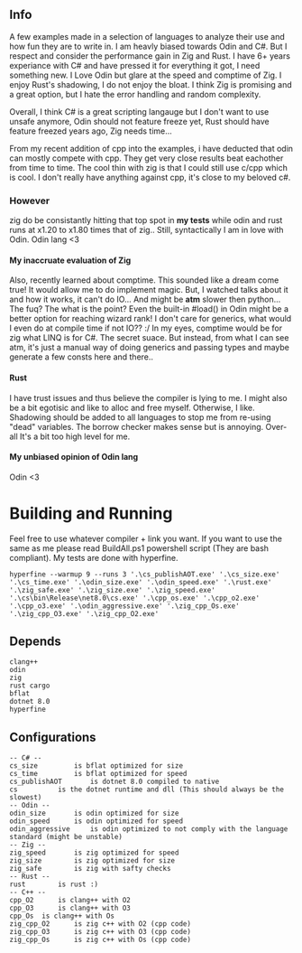 ## Info
A few examples made in a selection of languages to analyze their use and how fun they are to write in.
I am heavly biased towards Odin and C#. But I respect and consider the performance gain in Zig and Rust.
I have 6+ years experiance with C# and have pressed it for everything it got, I need something new.
I Love Odin but glare at the speed and comptime of Zig.
I enjoy Rust's shadowing, I do not enjoy the bloat.
I think Zig is promising and a great option, but I hate the error handling and random complexity.

Overall, I think C# is a great scripting langauge but I don't want to use unsafe anymore,
Odin should not feature freeze yet,
Rust should have feature freezed years ago,
Zig needs time...

From my recent addition of cpp into the examples, 
i have deducted that odin can mostly compete with cpp.
They get very close results beat eachother from time to time.
The cool thin with zig is that I could still use c/cpp which is cool.
I don't really have anything against cpp, it's close to my beloved c#.

### However

zig do be consistantly hitting that top spot in **my tests**
while odin and rust runs at x1.20 to x1.80 times that of zig..
Still, syntactically I am in love with Odin. Odin lang <3

#### My inaccruate evaluation of Zig

Also, recently learned about comptime. This sounded like a dream come true!
It would allow me to do implement magic.
But, I watched talks about it and how it works, it can't do IO... And might 
be **atm** slower then python... The fuq? The what is the point? Even the
built-in #load() in Odin might be a better option for reaching wizard rank!
I don't care for generics, what would I even do at compile time if not IO?? :/
In my eyes, comptime would be for zig what LINQ is for C#. The secret suace.
But instead, from what I can see atm, it's just a manual way of doing generics
and passing types and maybe generate a few consts here and there..

#### Rust

I have trust issues and thus believe the compiler is lying to me.
I might also be a bit egotisic and like to alloc and free myself.
Otherwise, I like. Shadowing should be added to all languages to
stop me from re-using "dead" variables. The borrow checker makes
sense but is annoying. Over-all It's a bit too high level for me.

#### My unbiased opinion of Odin lang

Odin <3

# Building and Running

Feel free to use whatever compiler + link you want.
If you want to use the same as me please read BuildAll.ps1 powershell script (They are bash compliant).
My tests are done with hyperfine.
```
hyperfine --warmup 9 --runs 3 '.\cs_publishAOT.exe' '.\cs_size.exe' '.\cs_time.exe' '.\odin_size.exe' '.\odin_speed.exe' '.\rust.exe' '.\zig_safe.exe' '.\zig_size.exe' '.\zig_speed.exe' '.\cs\bin\Release\net8.0\cs.exe' '.\cpp_os.exe' '.\cpp_o2.exe' '.\cpp_o3.exe' '.\odin_aggressive.exe' '.\zig_cpp_Os.exe' '.\zig_cpp_O3.exe' '.\zig_cpp_O2.exe'
```

## Depends
```
clang++
odin
zig
rust cargo
bflat
dotnet 8.0
hyperfine
```
## Configurations
```
-- C# --
cs_size 		is bflat optimized for size
cs_time 		is bflat optimized for speed
cs_publishAOT		is dotnet 8.0 compiled to native
cs			is the dotnet runtime and dll (This should always be the slowest)
-- Odin --
odin_size		is odin optimized for size
odin_speed		is odin optimized for speed
odin_aggressive		is odin optimized to not comply with the language standard (might be unstable)
-- Zig --
zig_speed		is zig optimized for speed
zig_size		is zig optimized for size
zig_safe		is zig with safty checks
-- Rust --
rust		is rust :)
-- C++ --
cpp_O2		is clang++ with O2
cpp_O3		is clang++ with O3
cpp_Os	is clang++ with Os
zig_cpp_O2		is zig c++ with O2 (cpp code)
zig_cpp_O3		is zig c++ with O3 (cpp code)
zig_cpp_Os		is zig c++ with Os (cpp code)
```
